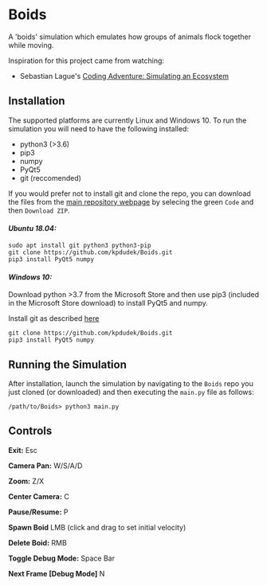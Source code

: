 # Boids
A 'boids' simulation which emulates how groups of animals flock together while moving.

Inspiration for this project came from watching:

* Sebastian Lague's [Coding Adventure: Simulating an Ecosystem](https://www.youtube.com/watch?v=r_It_X7v-1E)

## Installation
The supported platforms are currently Linux and Windows 10.
To run the simulation you will need to have the following installed:
* python3 (>3.6)
* pip3
* numpy
* PyQt5
* git (reccomended)

If you would prefer not to install git and clone the repo, you can download the files from the [main repository webpage](https://github.com/kpdudek/Boids) by selecing the green `Code` and then `Download ZIP`.

#### *Ubuntu 18.04:*
```
sudo apt install git python3 python3-pip
git clone https://github.com/kpdudek/Boids.git
pip3 install PyQt5 numpy
```

#### *Windows 10:*
Download python >3.7 from the Microsoft Store and then use pip3 (included in the Microsoft Store download) to install PyQt5 and numpy.

Install git as described [here](https://www.computerhope.com/issues/ch001927.htm#:~:text=How%20to%20install%20and%20use%20Git%20on%20Windows,or%20fetching%20updates%20from%20the%20remote%20repository.%20)
```
git clone https://github.com/kpdudek/Boids.git
pip3 install PyQt5 numpy
```

## Running the Simulation
After installation, launch the simulation by navigating to the `Boids` repo you just cloned (or downloaded) and then executing the `main.py` file as follows:
```
/path/to/Boids> python3 main.py 
```

## Controls
**Exit:** Esc

**Camera Pan:** W/S/A/D

**Zoom:** Z/X

**Center Camera:** C

**Pause/Resume:** P

**Spawn Boid** LMB (click and drag to set initial velocity)

**Delete Boid:** RMB

**Toggle Debug Mode:** Space Bar

**Next Frame [Debug Mode]** N
